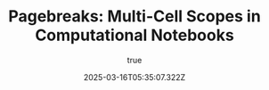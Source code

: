---
title: 'Pagebreaks: Multi-Cell Scopes in Computational Notebooks'
excerpt: 'Global variables in computational notebooks are confusing, but notebook users are reluctant to use functions. We understand why and built a new way to express scopes in notebooks. In a month-long in-situ study, we explore the different ways scopes organize code for our participants.'
coverImage: '/assets/blog/publications/SystemOverview_cameraready.png'
secondImage: '/assets/blog/publications/SystemOverview_cameraready.png'
date: '2025-03-16T05:35:07.322Z'
type: 'publication'
conference: 'CHI ''25'
author:
  name: '**Eric Rawn** and Sarah Chasins'
  picture: '/assets/blog/authors/jj.jpeg'
ogImage:
  url: '/assets/blog/publications/SystemOverview_cameraready.png'
pdfLink: '/assets/blog/publications/Rawn_Pagebreaks.pdf'
pubLink: ''
---